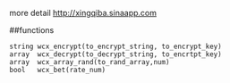 
more detail http://xingqiba.sinaapp.com

##functions
```
string wcx_encrypt(to_encrypt_string, to_encrypt_key)
array  wcx_decrypt(to_decrypt_string, to_encrtpt_key)
array  wcx_array_rand(to_rand_array,num)
bool   wcx_bet(rate_num)
```

